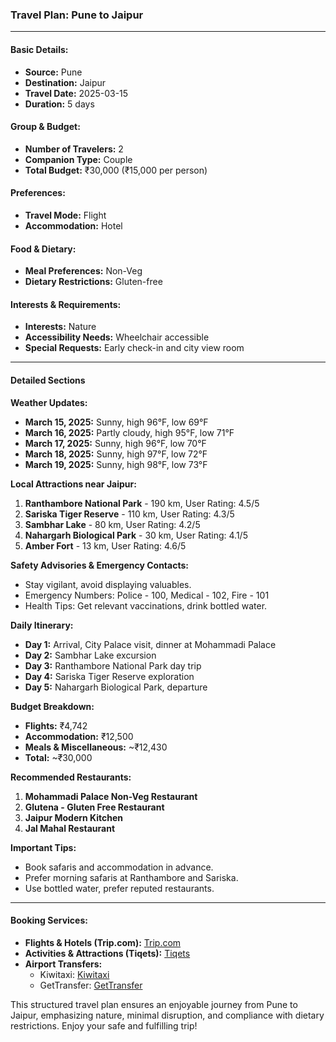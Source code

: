 
### Travel Plan: Pune to Jaipur

---

#### Basic Details:
- **Source:** Pune
- **Destination:** Jaipur
- **Travel Date:** 2025-03-15
- **Duration:** 5 days

#### Group & Budget:
- **Number of Travelers:** 2
- **Companion Type:** Couple
- **Total Budget:** ₹30,000 (₹15,000 per person)

#### Preferences:
- **Travel Mode:** Flight
- **Accommodation:** Hotel

#### Food & Dietary:
- **Meal Preferences:** Non-Veg
- **Dietary Restrictions:** Gluten-free

#### Interests & Requirements:
- **Interests:** Nature
- **Accessibility Needs:** Wheelchair accessible
- **Special Requests:** Early check-in and city view room

---

#### Detailed Sections

**Weather Updates:**
- **March 15, 2025:** Sunny, high 96°F, low 69°F
- **March 16, 2025:** Partly cloudy, high 95°F, low 71°F
- **March 17, 2025:** Sunny, high 96°F, low 70°F
- **March 18, 2025:** Sunny, high 97°F, low 72°F
- **March 19, 2025:** Sunny, high 98°F, low 73°F

**Local Attractions near Jaipur:**
1. **Ranthambore National Park** - 190 km, User Rating: 4.5/5
2. **Sariska Tiger Reserve** - 110 km, User Rating: 4.3/5
3. **Sambhar Lake** - 80 km, User Rating: 4.2/5
4. **Nahargarh Biological Park** - 30 km, User Rating: 4.1/5
5. **Amber Fort** - 13 km, User Rating: 4.6/5

**Safety Advisories & Emergency Contacts:**
- Stay vigilant, avoid displaying valuables.
- Emergency Numbers: Police - 100, Medical - 102, Fire - 101
- Health Tips: Get relevant vaccinations, drink bottled water.

**Daily Itinerary:**

- **Day 1:** Arrival, City Palace visit, dinner at Mohammadi Palace
- **Day 2:** Sambhar Lake excursion
- **Day 3:** Ranthambore National Park day trip
- **Day 4:** Sariska Tiger Reserve exploration
- **Day 5:** Nahargarh Biological Park, departure

**Budget Breakdown:**
- **Flights:** ₹4,742
- **Accommodation:** ₹12,500
- **Meals & Miscellaneous:** ~₹12,430
- **Total:** ~₹30,000

**Recommended Restaurants:**
1. **Mohammadi Palace Non-Veg Restaurant**
2. **Glutena - Gluten Free Restaurant**
3. **Jaipur Modern Kitchen**
4. **Jal Mahal Restaurant**

**Important Tips:**
- Book safaris and accommodation in advance.
- Prefer morning safaris at Ranthambore and Sariska.
- Use bottled water, prefer reputed restaurants.

---

#### Booking Services:
- **Flights & Hotels (Trip.com):** [Trip.com](https://trip.tp.st/nu9J4ned)
- **Activities & Attractions (Tiqets):** [Tiqets](https://tiqets.tp.st/8gQeAuD3)
- **Airport Transfers:**
  - Kiwitaxi: [Kiwitaxi](https://kiwitaxi.tp.st/nZ8VaGme)
  - GetTransfer: [GetTransfer](https://gettransfer.tp.st/f23S4ViC)

This structured travel plan ensures an enjoyable journey from Pune to Jaipur, emphasizing nature, minimal disruption, and compliance with dietary restrictions. Enjoy your safe and fulfilling trip!
